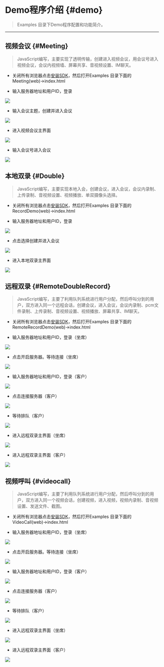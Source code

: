 # Demo程序介绍 {#demo}

> Examples 目录下Demo程序配置和功能简介。

----

## 视频会议 {#Meeting}

> JavaScript编写，主要实现了透明传输，创建进入视频会议，用会议号进入视频会议，会议内视频墙、屏幕共享、音视频设置、IM聊天。

* 关闭所有浏览器点击[安装SDK](Explain.md#install)，然后打开Examples 目录下面的Meeting(web)->index.html

* 输入服务器地址和用户ID，登录

![](./images/meeting1.png)

* 输入会议主题，创建并进入会议

![](./images/meeting2.png)

* 进入视频会议主界面

![](./images/meeting3.png)

* 输入会议号进入会议

![](./images/meeting4.png)

## 本地双录 {#Double}

> JavaScript编写，主要实现本地入会，创建会议，进入会议，会议内录制、上传录制、音视频设置、视频播放、单双摄像头选择。

* 关闭所有浏览器点击[安装SDK](Explain.md#install)，然后打开Examples 目录下面的RecordDemo(web)->index.html

* 输入服务器地址和用户ID，登录

![](./images/shuanglu1.png)

* 点击选择创建并进入会议

![](./images/shuanglu2.png)

* 进入本地双录主界面

![](./images/shuanglu3.png)

## 远程双录 {#RemoteDoubleRecord}

> JavaScript编写，主要了利用队列系统进行用户分配，然后呼叫分到的用户，双方进入同一个远程会话，创建会议，进入会议，会议内录制、pcm文件录制、上传录制、音视频设置、视频播放、屏幕共享、IM聊天。

* 关闭所有浏览器点击[安装SDK](Explain.md#install)，然后打开Examples 目录下面的RemoteRecordDemo(web)->index.html

* 输入服务器地址和用户ID，登录（坐席）

![](./images/yuanchengshuanglu4.png)

* 点击开启服务器。等待连接（坐席）

![](./images/yuanchengshuanglu5.png)

* 输入服务器地址和用户ID，登录（客户）

![](./images/yuanchengshuanglu1.png)

* 点击连接服务器（客户）

![](./images/yuanchengshuanglu2.png)

* 等待排队（客户）

![](./images/yuanchengshuanglu3.png)

* 进入远程双录主界面（坐席）

![](./images/yuanchengshuanglu6.png)

* 进入远程双录主界面（客户）

![](./images/yuanchengshuanglu7.png)


## 视频呼叫 {#videocall}

> JavaScript编写，主要了利用队列系统进行用户分配，然后呼叫分到的用户，双方进入同一个视频会话，创建视频，进入视频，视频内录制、音视频设置、发送文件、截图。

* 关闭所有浏览器点击[安装SDK](Explain.md#install)，然后打开Examples 目录下面的VideoCall(web)->index.html

* 输入服务器地址和用户ID，登录（坐席）

![](./images/video1.png)

* 点击开启服务器。等待连接（坐席）

![](./images/video2.png)

* 输入服务器地址和用户ID，登录（客户）

![](./images/video3.png)

* 点击连接服务器（客户）

![](./images/video4.png)

* 等待排队（客户）

![](./images/video5.png)

* 进入远程双录主界面（坐席）

![](./images/video6.png)

* 进入远程双录主界面（客户）

![](./images/video7.png)